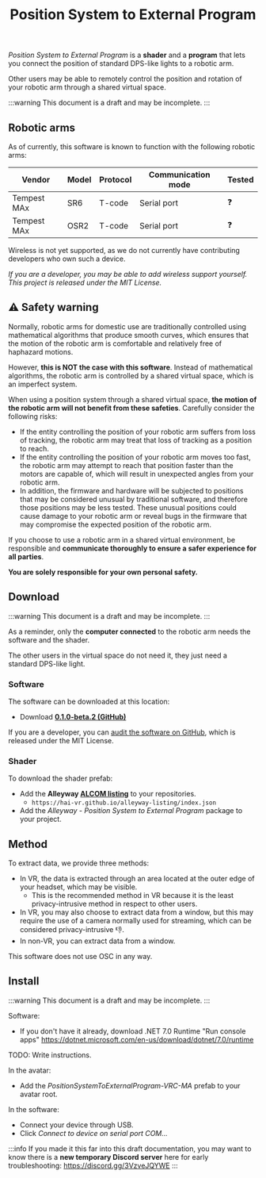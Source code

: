 ﻿---
title: "Position System to External Program"
---

*Position System to External Program* is a **shader** and a **program** that lets you connect the position of standard DPS-like lights
to a robotic arm.

Other users may be able to remotely control the position and rotation of your robotic arm through a shared virtual space.

:::warning
This document is a draft and may be incomplete.
:::

## Robotic arms

As of currently, this software is known to function with the following robotic arms:

| Vendor      | Model | Protocol | Communication mode | Tested |
|-------------|-------|----------|--------------------|--------|
| Tempest MAx | SR6   | T-code   | Serial port        | ❓️     |
| Tempest MAx | OSR2  | T-code   | Serial port        | ❓      |

Wireless is not yet supported, as we do not currently have contributing developers who own such a device.

*If you are a developer, you may be able to add wireless support yourself. This project is released under the MIT License.*

## ⚠️ Safety warning

Normally, robotic arms for domestic use are traditionally controlled using mathematical algorithms that produce smooth curves, which ensures that
the motion of the robotic arm is comfortable and relatively free of haphazard motions.

However, **this is NOT the case with this software**. Instead of mathematical algorithms, the robotic arm is controlled by a shared virtual space,
which is an imperfect system.

When using a position system through a shared virtual space, **the motion of the robotic arm will not benefit from these safeties**.
Carefully consider the following risks:
- If the entity controlling the position of your robotic arm suffers from loss of tracking, the robotic arm may treat that loss of tracking as a position to reach.
- If the entity controlling the position of your robotic arm moves too fast, the robotic arm may attempt to reach that position faster than the motors are capable of,
which will result in unexpected angles from your robotic arm.
- In addition, the firmware and hardware will be subjected to positions that may be considered unusual by traditional software, and therefore those positions may be less tested.
These unusual positions could cause damage to your robotic arm or reveal bugs in the firmware that may compromise the expected position of the robotic arm.

If you choose to use a robotic arm in a shared virtual environment, be responsible and **communicate thoroughly to ensure a safer experience
for all parties**.

**You are solely responsible for your own personal safety.**

## Download

:::warning
This document is a draft and may be incomplete.
:::

As a reminder, only the **computer connected** to the robotic arm needs the software and the shader.

The other users in the virtual space do not need it, they just need a standard DPS-like light.

### Software

The software can be downloaded at this location:

- Download **[0.1.0-beta.2 (GitHub)](https://github.com/hai-vr/position-system-to-external-program/releases/download/0.1.0-beta.2/position-system-0.1.0-beta.2-executable.zip)**

If you are a developer, you can [audit the software on GitHub](https://github.com/hai-vr/position-system-to-external-program/),
which is released under the MIT License.

### Shader

To download the shader prefab:
- Add the **Alleyway [ALCOM listing](vcc://vpm/addRepo?url=https://hai-vr.github.io/alleyway-listing/index.json)** to your repositories.
  - `https://hai-vr.github.io/alleyway-listing/index.json`
- Add the *Alleyway - Position System to External Program* package to your project.

## Method

To extract data, we provide three methods:
- In VR, the data is extracted through an area located at the outer edge of your headset, which may be visible.
  - This is the recommended method in VR because it is the least privacy-intrusive method in respect to other users.
- In VR, you may also choose to extract data from a window, but this may require the use of a camera normally used for streaming,
  which can be considered privacy-intrusive 👎.
- In non-VR, you can extract data from a window.

This software does not use OSC in any way.

## Install

:::warning
This document is a draft and may be incomplete.
:::

Software:
- If you don't have it already, download .NET 7.0 Runtime "Run console apps" https://dotnet.microsoft.com/en-us/download/dotnet/7.0/runtime

TODO: Write instructions.

In the avatar:
- Add the *PositionSystemToExternalProgram-VRC-MA* prefab to your avatar root.

In the software:
- Connect your device through USB.
- Click *Connect to device on serial port COM...*

:::info
If you made it this far into this draft documentation, you may want to know there is a **new temporary Discord server** here for early troubleshooting:
https://discord.gg/3VzveJQYWE
:::

